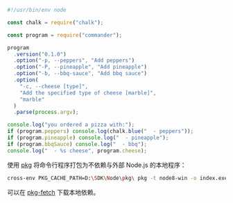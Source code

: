 

```js
#!/usr/bin/env node

const chalk = require("chalk");

const program = require("commander");

program
  .version("0.1.0")
  .option("-p, --peppers", "Add peppers")
  .option("-P, --pineapple", "Add pineapple")
  .option("-b, --bbq-sauce", "Add bbq sauce")
  .option(
    "-c, --cheese [type]",
    "Add the specified type of cheese [marble]",
    "marble"
  )
  .parse(process.argv);

console.log("you ordered a pizza with:");
if (program.peppers) console.log(chalk.blue("  - peppers"));
if (program.pineapple) console.log("  - pineapple");
if (program.bbqSauce) console.log("  - bbq");
console.log("  - %s cheese", program.cheese);

```

使用 [pkg](https://github.com/zeit/pkg) 将命令行程序打包为不依赖与外部 Node.js 的本地程序：

```sh
cross-env PKG_CACHE_PATH=D:\SDK\Node\pkg\ pkg -t node8-win -o index.exe index.js
```

可以在 [pkg-fetch](https://github.com/zeit/pkg-fetch/releases) 下载本地依赖。
